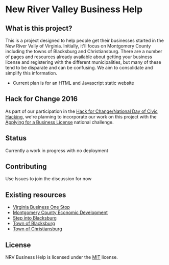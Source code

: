 # New River Valley Business Help

What is this project?
------
This is a project designed to help people get their businesses started in the New River Vally of Virginia. Initially, it'll focus on Montgomery County including the towns of Blacksburg and Christiansburg. There are a number of pages and resources already available about getting your business license and registering with the different municipalities, but many of these tend to be disparate and can be confusing. We aim to consolidate and simplify this information.
* Current plan is for an HTML and Javascript static website

Hack for Change 2016
------
As part of our participation in the [Hack for Change/National Day of Civic Hacking](https://www.codeforamerica.org/events/national-day-2016), we're planning to incorporate our work on this project with the [Applying for a Business License](https://www.codeforamerica.org/events/national-day-2016/challenge-applying-for-a-business-license) national challenge.

Status
------
Currently a work in progress with no deployment

Contributing
------
Use Issues to join the discussion for now

Existing resources
------
 - [Virginia Business One Stop](http://businessonestop.virginia.gov/)
 - [Montgomery County Economic Development](http://www.yesmontgomeryva.org/content/113/125/default.aspx)
 - [Step into Blacksburg](http://stepintoblacksburg.org/home/work/doing-business/entrepreneurs/start-a-business.html)
 - [Town of Blacksburg](http://www.blacksburg.gov/departments/departments-a-k/financial-services/business-licenses)
 - [Town of Christiansburg](http://www.christiansburg.org/index.aspx?nid=263)

License
------
NRV Business Help is licensed under the [MIT](LICENSE) license.  
